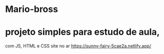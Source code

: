 # Mario-bross
# projeto simples para estudo de aula,

com JS, HTML e CSS 
site no ar https://sunny-fairy-5cae2a.netlify.app/
